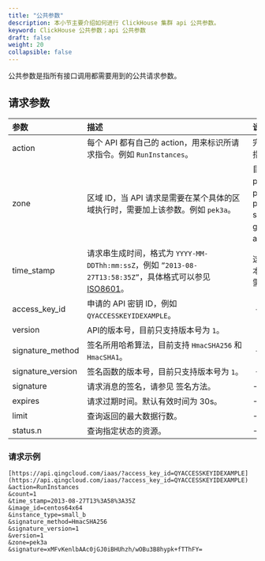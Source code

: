 ```yaml
---
title: "公共参数"
description: 本小节主要介绍如何进行 ClickHouse 集群 api 公共参数。 
keyword: ClickHouse 公共参数；api 公共参数
draft: false
weight: 20
collapsible: false
---
```


公共参数是指所有接口调用都需要用到的公共请求参数。

## 请求参数

|<span style="display:inline-block;width:120px">参数</span> |<span style="display:inline-block;width:320px">描述</span>|<span style="display:inline-block;width:240px">说明</span>|
| :--- | :--- | :--- | 
| action | 每个 API 都有自己的 action，用来标识所请求指令。例如 `RunInstances`。 | 完整的指令名称列表请参见 API 指令列表。 |
| zone | 区域 ID，当 API 请求是需要在某个具体的区域执行时，需要加上该参数。例如 `pek3a`。 | 目前支持的区域 ID 有：<br/>pek3a：北京3区-A<br/>pek3：北京3区(包括 pek3b/pek3c/pek3d)<br/>sh1a：上海1区-A<br/>gd2：广东2区(包括 gd2a/gd2b)<br/>ap2a：亚太2区-A |
| time_stamp | 请求串生成时间，格式为 `YYYY-MM-DDThh:mm:ssZ`，例如 `”2013-08-27T13:58:35Z”`，具体格式可以参见 [ISO8601](http://www.w3.org/TR/NOTE-datetime)。| 这个时间为 UTC 时间，假设您的本地时间为北京时间 `UTC+8` ，您需要将其转化为 `UTC+0` 的时间。 |
| access_key_id | 申请的 API 密钥 ID，例如 `QYACCESSKEYIDEXAMPLE`。 |  - |
| version| API的版本号，目前只支持版本号为 `1`。 |   |
| signature_method | 签名所用哈希算法，目前支持 `HmacSHA256` 和 `HmacSHA1`。 |  - |
| signature_version| 签名函数的版本号，目前只支持版本号为 `1`。 |  - |
| signature | 请求消息的签名，请参见 签名方法。 | -  |
| expires | 请求过期时间。默认有效时间为 30s。 | -  |
| limit |查询返回的最大数据行数。| -  |
| status.n | 查询指定状态的资源。| -  |

### 请求示例

```url
[https://api.qingcloud.com/iaas/?access_key_id=QYACCESSKEYIDEXAMPLE](https://api.qingcloud.com/iaas/?access_key_id=QYACCESSKEYIDEXAMPLE)
&action=RunInstances
&count=1
&time_stamp=2013-08-27T13%3A58%3A35Z
&image_id=centos64x64
&instance_type=small_b
&signature_method=HmacSHA256
&signature_version=1
&version=1
&zone=pek3a
&signature=xMFvKenlbAAc0jGJ0iBHUhzh/wOBu3B8hypk+fTThFY=
```
